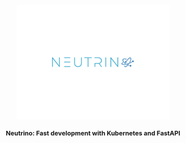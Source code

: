 <div id="top"></div>

<br />
<div align="center">
  <a href="https://github.com/guanes/neutrino">
    <img src="images/logo.png" alt="Logo" width="400" height="300">
  </a>

  <h3 align="center">Neutrino: Fast development with Kubernetes and FastAPI</h3>

</div>
